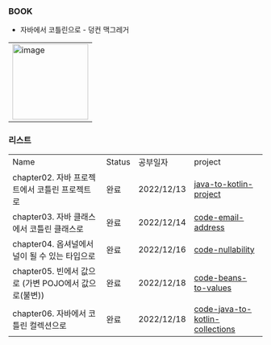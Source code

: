 ### BOOK
- 자바에서 코틀린으로 - 덩컨 맥그레거
<table><tr><td>
    <img width="150" alt="image" src="https://user-images.githubusercontent.com/87924260/207300899-91601d4e-9ff6-474b-9b16-1c1e75d020df.png">
</td></tr></table>


### 리스트                                                                                                                                                    
| | | | |
|-|-|-|-|
|Name|Status|공부일자|project|
|chapter02. 자바 프로젝트에서 코틀린 프로젝트로|완료|2022/12/13|[java-to-kotlin-project](https://github.com/seohaem/java-to-kotlin/tree/main/java-to-kotlin-project)|
|chapter03. 자바 클래스에서 코틀린 클래스로|완료|2022/12/14|[code-email-address](https://github.com/seohaem/java-to-kotlin/tree/main/code-email-address)|
|chapter04. 옵셔널에서 널이 될 수 있는 타입으로|완료|2022/12/16|[code-nullability](https://github.com/seohaem/java-to-kotlin/tree/main/code-nullability)|
|chapter05. 빈에서 값으로 (가변 POJO에서 값으로(불변))|완료|2022/12/18|[code-beans-to-values](https://github.com/seohaem/java-to-kotlin/tree/main/code-beans-to-values)|
|chapter06. 자바에서 코틀린 컬렉션으로|완료|2022/12/18|[code-java-to-kotlin-collections](https://github.com/seohaem/java-to-kotlin/tree/main/code-java-to-kotlin-collections)|
